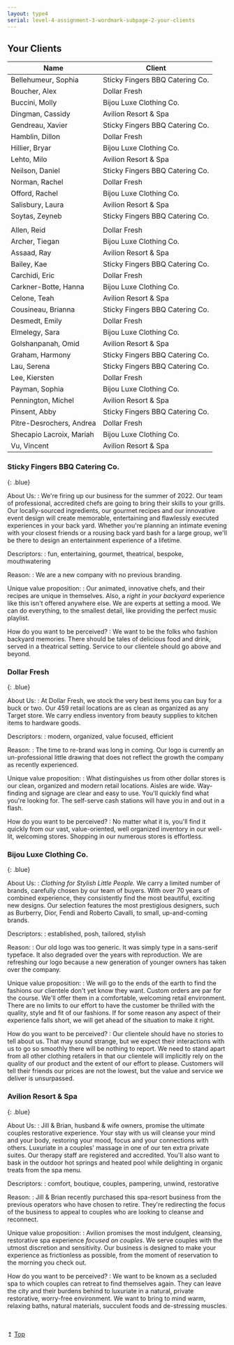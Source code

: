 ```yaml
---
layout: type4
serial: level-4-assignment-3-wordmark-subpage-2-your-clients
---
```


## Your Clients

| Name                     | Client                          |
| ------------------------ | ------------------------------- |
| Bellehumeur, Sophia      | Sticky Fingers BBQ Catering Co. |
| Boucher, Alex            | Dollar Fresh                    |
| Buccini, Molly           | Bijou Luxe Clothing Co.         |
| Dingman, Cassidy         | Avilion Resort & Spa            |
| Gendreau, Xavier         | Sticky Fingers BBQ Catering Co. |
| Hamblin, Dillon          | Dollar Fresh                    |
| Hillier, Bryar           | Bijou Luxe Clothing Co.         |
| Lehto, Milo              | Avilion Resort & Spa            |
| Neilson, Daniel          | Sticky Fingers BBQ Catering Co. |
| Norman, Rachel           | Dollar Fresh                    |
| Offord, Rachel           | Bijou Luxe Clothing Co.         |
| Salisbury, Laura         | Avilion Resort & Spa            |
| Soytas, Zeyneb           | Sticky Fingers BBQ Catering Co. |
|                          |                                 |
| Allen, Reid              | Dollar Fresh                    |
| Archer, Tiegan           | Bijou Luxe Clothing Co.         |
| Assaad, Ray              | Avilion Resort & Spa            |
| Bailey, Kae              | Sticky Fingers BBQ Catering Co. |
| Carchidi, Eric           | Dollar Fresh                    |
| Carkner-Botte, Hanna     | Bijou Luxe Clothing Co.         |
| Celone, Teah             | Avilion Resort & Spa            |
| Cousineau, Brianna       | Sticky Fingers BBQ Catering Co. |
| Desmedt, Emily           | Dollar Fresh                    |
| Elmelegy, Sara           | Bijou Luxe Clothing Co.         |
| Golshanpanah, Omid       | Avilion Resort & Spa            |
| Graham, Harmony          | Sticky Fingers BBQ Catering Co. |
| Lau, Serena              | Sticky Fingers BBQ Catering Co. |
| Lee, Kiersten            | Dollar Fresh                    |
| Payman, Sophia           | Bijou Luxe Clothing Co.         |
| Pennington, Michel       | Avilion Resort & Spa            |
| Pinsent, Abby            | Sticky Fingers BBQ Catering Co. |
| Pitre-Desrochers, Andrea | Dollar Fresh                    |
| Shecapio Lacroix, Mariah | Bijou Luxe Clothing Co.         |
| Vu, Vincent              | Avilion Resort & Spa            |

### Sticky Fingers BBQ Catering Co.
{: .blue}

About Us:
: We're firing up our business for the summer of 2022. Our team of professional, accredited chefs are going to bring their skills to your grills. Our locally-sourced ingredients, our gourmet recipes and our innovative event design will create memorable, entertaining and flawlessly executed experiences in your back yard. Whether you're planning an intimate evening with your closest friends or a rousing back yard bash for a large group, we'll be there to design an entertainment experience of a lifetime.

Descriptors:
: fun, entertaining, gourmet, theatrical, bespoke, mouthwatering

Reason:
: We are a new company with no previous branding.

Unique value proposition:
: Our animated, innovative chefs, and their recipes are unique in themselves. Also, a *right in your backyard* experience like this isn't offered anywhere else. We are experts at setting a mood. We can do everything, to the smallest detail, like providing the perfect music playlist.

How do you want to be perceived?
: We want to be the folks who fashion backyard memories. There should be tales of delicious food and drink, served in a theatrical setting. Service to our clientele should go above and beyond.

### Dollar Fresh
{: .blue}

About Us:
: At Dollar Fresh, we stock the very best items you can buy for a buck or two. Our 459 retail locations are as clean as organized as any Target store. We carry endless inventory from beauty supplies to kitchen items to hardware goods.

Descriptors:
: modern, organized, value focused, efficient

Reason:
: The time to re-brand was long in coming. Our logo is currently an un-professional little drawing that does not reflect the growth the company as recently experienced.

Unique value proposition:
: What distinguishes us from other dollar stores is our clean, organized and modern retail locations. Aisles are wide. Way-finding and signage are clear and easy to use. You'll quickly find what you're looking for. The self-serve cash stations will have you in and out in a flash.

How do you want to be perceived?
: No matter what it is, you'll find it quickly from our vast, value-oriented, well organized inventory in our well-lit, welcoming stores. Shopping in our numerous stores is effortless.


### Bijou Luxe Clothing Co.
{: .blue}

About Us:
: *Clothing for Stylish Little People.* We carry a limited number of brands, carefully chosen by our team of buyers. With over 70 years of combined experience, they consistently find the most beautiful, exciting new designs. Our selection features the most prestigious designers, such as Burberry, Dior, Fendi and Roberto Cavalli, to small, up-and-coming brands.

Descriptors:
: established, posh, tailored, stylish

Reason:
: Our old logo was too generic. It was simply type in a sans-serif typeface. It also degraded over the years with reproduction. We are refreshing our logo because a new generation of younger owners has taken over the company.

Unique value proposition:
: We will go to the ends of the earth to find the fashions our clientele don't yet know they want. Custom orders are par for the course. We'll offer them in a comfortable, welcoming retail environment. There are no limits to our effort to have the customer be thrilled with the quality, style and fit of our fashions. If for some reason any aspect of their experience falls short, we will get ahead of the situation to make it right.

How do you want to be perceived?
: Our clientele should have no stories to tell about us. That may sound strange, but we expect their interactions with us to go so smoothly there will be nothing to report. We need to stand apart from all other clothing retailers in that our clientele will implicitly rely on the quality of our product and the extent of our effort to please. Customers will tell their friends our prices are not the lowest, but the value and service we deliver is unsurpassed.

### Avilion Resort & Spa
{: .blue}

About Us:
: Jill & Brian, husband & wife owners, promise the ultimate couples restorative experience. Your stay with us will cleanse your mind and your body, restoring your mood, focus and your connections with others. Luxuriate in a couples' massage in one of our ten extra private suites. Our therapy staff are registered and accredited. You'll also want to bask in the outdoor hot springs and heated pool while delighting in organic treats from the spa menu.

Descriptors:
: comfort, boutique, couples, pampering, unwind, restorative

Reason:
: Jill & Brian recently purchased this spa-resort business from the previous operators who have chosen to retire. They're redirecting the focus of the business to appeal to couples who are looking to cleanse and reconnect.

Unique value proposition:
: Avilion promises the most indulgent, cleansing, restorative spa experience *focused on couples*. We serve couples with the utmost discretion and sensitivity. Our business is designed to make your experience as frictionless as possible, from the moment of reservation to the morning you check out.

How do you want to be perceived?
: We want to be known as a secluded spa to which couples can retreat to find themselves again. They can leave the city and their burdens behind to luxuriate in a natural, private restorative, worry-free environment. We want to bring to mind warm, relaxing baths, natural materials, succulent foods and de-stressing muscles.

<div class="text-right" style="margin-top: 3rem;">&#8613; <a href="#top">Top</a></div>